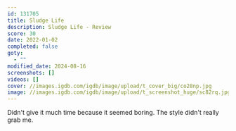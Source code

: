 ```yaml
---
id: 131705
title: Sludge Life
description: Sludge Life - Review
score: 30
date: 2022-01-02
completed: false
goty:
  - ""
modified_date: 2024-08-16
screenshots: []
videos: []
cover: //images.igdb.com/igdb/image/upload/t_cover_big/co28np.jpg
image: //images.igdb.com/igdb/image/upload/t_screenshot_huge/sc82rq.jpg
---
```

Didn't give it much time because it seemed boring. The style didn't really grab me.